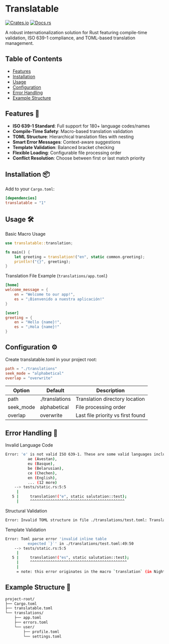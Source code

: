 # Translatable

[![Crates.io](https://img.shields.io/crates/v/translatable)](https://crates.io/crates/translatable)
[![Docs.rs](https://docs.rs/translatable/badge.svg)](https://docs.rs/translatable)

A robust internationalization solution for Rust featuring compile-time validation, ISO 639-1 compliance, and TOML-based translation management.

## Table of Contents

- [Features](#features)
- [Installation](#installation)
- [Usage](#usage)
- [Configuration](#configuration)
- [Error Handling](#error-handling)
- [Example Structure](#example-structure)

## Features 🚀

- **ISO 639-1 Standard**: Full support for 180+ language codes/names
- **Compile-Time Safety**: Macro-based translation validation
- **TOML Structure**: Hierarchical translation files with nesting
- **Smart Error Messages**: Context-aware suggestions
- **Template Validation**: Balanced bracket checking
- **Flexible Loading**: Configurable file processing order
- **Conflict Resolution**: Choose between first or last match priority

## Installation 📦

Add to your `Cargo.toml`:

```toml
[dependencies]
translatable = "1"
```

## Usage 🛠️

Basic Macro Usage

```rust
use translatable::translation;

fn main() {
    let greeting = translation!("en", static common.greeting);
    println!("{}", greeting);
}
```

Translation File Example (`translations/app.toml`)

```toml
[home]
welcome_message = {
    en = "Welcome to our app!",
    es = "¡Bienvenido a nuestra aplicación!"
}

[user]
greeting = {
    en = "Hello {name}!",
    es = "¡Hola {name}!"
}
```

## Configuration ⚙️

Create translatable.toml in your project root:

```toml
path = "./translations"
seek_mode = "alphabetical"
overlap = "overwrite"
```

| Option    | Default        | Description                       |
| --------- | -------------- | --------------------------------- |
| path      | ./translations | Translation directory location    |
| seek_mode | alphabetical   | File processing order             |
| overlap   | overwrite      | Last file priority vs first found |

## Error Handling 🚨

Invalid Language Code

```sh
Error: 'e' is not valid ISO 639-1. These are some valid languages including 'e':
          ae (Avestan),
          eu (Basque),
          be (Belarusian),
          ce (Chechen),
          en (English),
          ... (12 more)
    --> tests/static.rs:5:5
     |
   5 |     translation!("e", static salutation::test);
     |     ^^^^^^^^^^^^^^^^^^^^^^^^^^^^^^^^^^^^^^^^^^
```

Structural Validation

```sh
Error: Invalid TOML structure in file ./translations/test.toml: Translation files must contain either nested tables or language translations, but not both at the same level.
```

Template Validation

```sh
Error: Toml parse error 'invalid inline table
          expected `}`' in ./translations/test.toml:49:50
    --> tests/static.rs:5:5
     |
   5 |     translation!("es", static salutation::test);
     |     ^^^^^^^^^^^^^^^^^^^^^^^^^^^^^^^^^^^^^^^^^^^
     |
     = note: this error originates in the macro `translation` (in Nightly builds, run with -Z macro-backtrace for more info)
```

## Example Structure 📂

```txt
project-root/
├── Cargo.toml
├── translatable.toml
└── translations/
    ├── app.toml
    ├── errors.toml
    └── user/
        ├── profile.toml
        └── settings.toml
```
